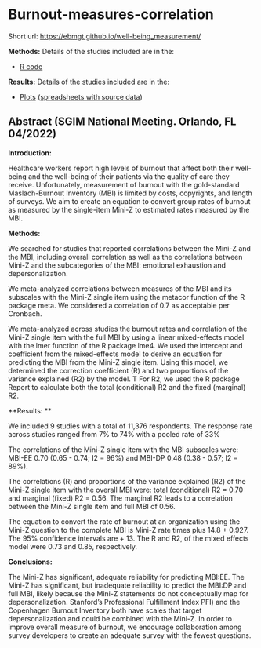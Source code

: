 # Burnout-measures-correlation

Short url: https://ebmgt.github.io/well-being_measurement/

**Methods:** Details of the studies included are in the:
* [R code](../master/files/code)

**Results:** Details of the studies included are in the:
* [Plots](../master/files/plots) ([spreadsheets with source data](files/data))

## Abstract (SGIM National Meeting. Orlando, FL 04/2022)

**Introduction:**

Healthcare workers report high levels of burnout that affect both their well-being and the well-being of their patients via the quality of care they receive. Unfortunately, measurement of burnout with the gold-standard Maslach-Burnout Inventory (MBI) is limited by costs, copyrights, and length of surveys. We aim to create an equation to convert group rates of burnout as measured by the single-item Mini-Z to estimated rates measured by the MBI.  

**Methods:**

We searched for studies that reported correlations between the Mini-Z and the MBI, including overall correlation as well as the correlations between Mini-Z and the subcategories of the MBI: emotional exhaustion and depersonalization.  

We meta-analyzed correlations between measures of the MBI and its subscales with the Mini-Z single item using the metacor function of the R package meta. We considered a correlation of 0.7 as acceptable per Cronbach. 

We meta-analyzed across studies the burnout rates and correlation of the Mini-Z single item with the full MBI by using a linear mixed-effects model with the lmer function of the R package lme4. We used the intercept and coefficient from the mixed-effects model to derive an equation for predicting the MBI from the Mini-Z single item. Using this model, we determined the correction coefficient (R) and two proportions of the variance explained (R2) by the model. T For R2, we used the R package Report to calculate both the total (conditional) R2 and the fixed (marginal) R2. 

**Results: **

We included 9 studies with a total of 11,376 respondents. The response rate across studies ranged from 7% to 74% with a pooled rate of 33% 

The correlations of the Mini-Z single item with the MBI subscales were: MBI-EE 0.70 (0.65 - 0.74; I2 = 96%) and MBI-DP 0.48 (0.38 - 0.57; I2 = 89%). 

The correlations (R) and proportions of the variance explained (R2) of the Mini-Z single item with the overall MBI were: total (conditional) R2 = 0.70 and marginal (fixed) R2 = 0.56. The marginal R2 leads to a correlation between the Mini-Z single item and full MBI of 0.56.  

The equation to convert the rate of burnout at an organization using the Mini-Z question to the complete MBI is Mini-Z rate times plus 14.8 + 0.927. The 95% confidence intervals are + 13. The R and R2, of the mixed effects model were 0.73 and 0.85, respectively. 

**Conclusions:**

The Mini-Z has significant, adequate reliability for predicting MBI:EE. The Mini-Z has significant, but inadequate reliability to predict the MBI:DP and full MBI, likely because the Mini-Z statements do not conceptually map for depersonalization. Stanford’s Professional Fulfillment Index PFI) and the Copenhagen Burnout Inventory both have scales that target depersonalization and could be combined with the Mini-Z. In order to improve overall measure of burnout, we encourage collaboration among survey developers to create an adequate survey with the fewest questions.  
